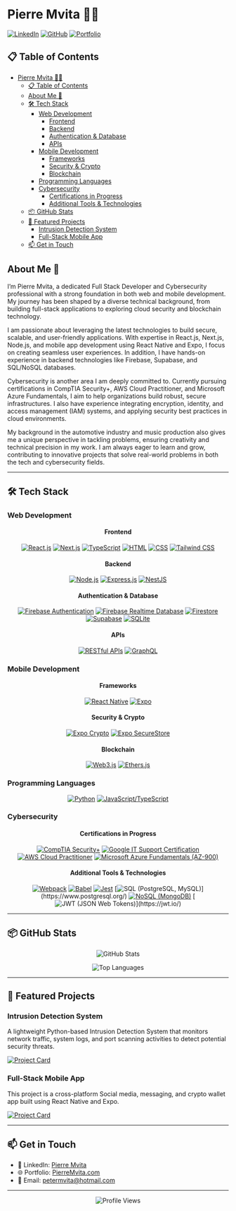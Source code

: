 # Pierre Mvita 👨‍💻

[![LinkedIn](https://img.shields.io/badge/LinkedIn-0077B5?style=for-the-badge&logo=linkedin&logoColor=white)](https://www.linkedin.com/in/pierre-mvita/)
[![GitHub](https://img.shields.io/badge/GitHub-100000?style=for-the-badge&logo=github&logoColor=white)](https://github.com/PMvita)
[![Portfolio](https://img.shields.io/badge/Portfolio-FF5722?style=for-the-badge&logo=google-chrome&logoColor=white)](https://pierre-mvita-portfolio.vercel.app/)

## 📋 Table of Contents
- [Pierre Mvita 👨‍💻](#pierre-mvita-)
  - [📋 Table of Contents](#-table-of-contents)
  - [About Me 🚀](#about-me-)
  - [🛠️ Tech Stack](#️-tech-stack)
    - [Web Development](#web-development)
      - [Frontend](#frontend)
      - [Backend](#backend)
      - [Authentication \& Database](#authentication--database)
      - [APIs](#apis)
    - [Mobile Development](#mobile-development)
      - [Frameworks](#frameworks)
      - [Security \& Crypto](#security--crypto)
      - [Blockchain](#blockchain)
    - [Programming Languages](#programming-languages)
    - [Cybersecurity](#cybersecurity)
      - [Certifications in Progress](#certifications-in-progress)
      - [Additional Tools \& Technologies](#additional-tools--technologies)
  - [📦 GitHub Stats](#-github-stats)
  - [🌟 Featured Projects](#-featured-projects)
    - [Intrusion Detection System](#intrusion-detection-system)
    - [Full-Stack Mobile App](#full-stack-mobile-app)
  - [📫 Get in Touch](#-get-in-touch)

## About Me 🚀

I’m Pierre Mvita, a dedicated Full Stack Developer and Cybersecurity professional with a strong foundation in both web and mobile development. My journey has been shaped by a diverse technical background, from building full-stack applications to exploring cloud security and blockchain technology.

I am passionate about leveraging the latest technologies to build secure, scalable, and user-friendly applications. With expertise in React.js, Next.js, Node.js, and mobile app development using React Native and Expo, I focus on creating seamless user experiences. In addition, I have hands-on experience in backend technologies like Firebase, Supabase, and SQL/NoSQL databases.

Cybersecurity is another area I am deeply committed to. Currently pursuing certifications in CompTIA Security+, AWS Cloud Practitioner, and Microsoft Azure Fundamentals, I aim to help organizations build robust, secure infrastructures. I also have experience integrating encryption, identity, and access management (IAM) systems, and applying security best practices in cloud environments.

My background in the automotive industry and music production also gives me a unique perspective in tackling problems, ensuring creativity and technical precision in my work. I am always eager to learn and grow, contributing to innovative projects that solve real-world problems in both the tech and cybersecurity fields.

---

## 🛠️ Tech Stack

### Web Development
<div align="center">

#### Frontend
[![React.js](https://img.shields.io/badge/React.js-20232A?style=for-the-badge&logo=react&logoColor=61DAFB)](https://reactjs.org/)
[![Next.js](https://img.shields.io/badge/Next.js-000000?style=for-the-badge&logo=nextdotjs&logoColor=white)](https://nextjs.org/)
[![TypeScript](https://img.shields.io/badge/TypeScript-007ACC?style=for-the-badge&logo=typescript&logoColor=white)](https://www.typescriptlang.org/)
[![HTML](https://img.shields.io/badge/HTML-E34F26?style=for-the-badge&logo=html5&logoColor=white)](https://www.w3.org/html/)
[![CSS](https://img.shields.io/badge/CSS-1572B6?style=for-the-badge&logo=css3&logoColor=white)](https://www.w3.org/Style/CSS/)
[![Tailwind CSS](https://img.shields.io/badge/Tailwind_CSS-38B2AC?style=for-the-badge&logo=tailwind-css&logoColor=white)](https://tailwindcss.com/)

#### Backend
[![Node.js](https://img.shields.io/badge/Node.js-339933?style=for-the-badge&logo=nodedotjs&logoColor=white)](https://nodejs.org/)
[![Express.js](https://img.shields.io/badge/Express.js-000000?style=for-the-badge&logo=express&logoColor=white)](https://expressjs.com/)
[![NestJS](https://img.shields.io/badge/NestJS-E0234E?style=for-the-badge&logo=nestjs&logoColor=white)](https://nestjs.com/)

#### Authentication & Database
[![Firebase Authentication](https://img.shields.io/badge/Firebase_Authentication-FFCA28?style=for-the-badge&logo=firebase&logoColor=white)](https://firebase.google.com/docs/auth)
[![Firebase Realtime Database](https://img.shields.io/badge/Firebase_Realtime_Database-FFCA28?style=for-the-badge&logo=firebase&logoColor=white)](https://firebase.google.com/docs/database)
[![Firestore](https://img.shields.io/badge/Firestore-FFCA28?style=for-the-badge&logo=firebase&logoColor=white)](https://firebase.google.com/docs/firestore)
[![Supabase](https://img.shields.io/badge/Supabase-3A3D4B?style=for-the-badge&logo=supabase&logoColor=white)](https://supabase.io/)
[![SQLite](https://img.shields.io/badge/SQLite-003B57?style=for-the-badge&logo=sqlite&logoColor=white)](https://www.sqlite.org/)

#### APIs
[![RESTful APIs](https://img.shields.io/badge/RESTful_APIs-007ACC?style=for-the-badge&logo=rest&logoColor=white)](https://restfulapi.net/)
[![GraphQL](https://img.shields.io/badge/GraphQL-E10098?style=for-the-badge&logo=graphql&logoColor=white)](https://graphql.org/)

</div>

### Mobile Development
<div align="center">

#### Frameworks
[![React Native](https://img.shields.io/badge/React_Native-20232A?style=for-the-badge&logo=react&logoColor=61DAFB)](https://reactnative.dev/)
[![Expo](https://img.shields.io/badge/Expo-000020?style=for-the-badge&logo=expo&logoColor=white)](https://expo.io/)

#### Security & Crypto
[![Expo Crypto](https://img.shields.io/badge/Expo_Crypto-000020?style=for-the-badge&logo=expo&logoColor=white)](https://expo.io/crypto)
[![Expo SecureStore](https://img.shields.io/badge/Expo_SecureStore-000020?style=for-the-badge&logo=expo&logoColor=white)](https://expo.io/securestore)

#### Blockchain
[![Web3.js](https://img.shields.io/badge/Web3.js-4B197B?style=for-the-badge&logo=web3dotjs&logoColor=white)](https://web3js.readthedocs.io/en/v1.3.0/)
[![Ethers.js](https://img.shields.io/badge/Ethers.js-4B197B?style=for-the-badge&logo=ethersdotjs&logoColor=white)](https://docs.ethers.io/ethers.js/)

</div>

### Programming Languages
<div align="center">

[![Python](https://img.shields.io/badge/Python-3776AB?style=for-the-badge&logo=python&logoColor=white)](https://www.python.org/)
[![JavaScript/TypeScript](https://img.shields.io/badge/JavaScript/TypeScript-F7DF1E?style=for-the-badge&logo=javascript&logoColor=black)](https://javascript.com/)

</div>

### Cybersecurity
<div align="center">

#### Certifications in Progress
[![CompTIA Security+](https://img.shields.io/badge/-CompTIA_Security%2B-FF0000?&style=for-the-badge&logo=CompTIA&logoColor=white)](https://www.comptia.org/certifications/security)
[![Google IT Support Certification](https://img.shields.io/badge/Google_IT_Support_Certification-4285F4?style=for-the-badge&logo=google&logoColor=white)](https://support.google.com/googlecertification/answer/9345547)
[![AWS Cloud Practitioner](https://img.shields.io/badge/AWS_Cloud_Practitioner-232F3E?style=for-the-badge&logo=amazon-aws&logoColor=white)](https://aws.amazon.com/certification/certified-cloud-practitioner/)
[![Microsoft Azure Fundamentals (AZ-900)](https://img.shields.io/badge/Microsoft_Azure_Fundamentals_(AZ-900)-0078D4?style=for-the-badge&logo=microsoft-azure&logoColor=white)](https://docs.microsoft.com/en-us/learn/certifications/azure-fundamentals)

#### Additional Tools & Technologies
[![Webpack](https://img.shields.io/badge/Webpack-8DD6F9?style=for-the-badge&logo=webpack&logoColor=white)](https://webpack.js.org/)
[![Babel](https://img.shields.io/badge/Babel-F9DC3E?style=for-the-badge&logo=babel&logoColor=white)](https://babeljs.io/)
[![Jest](https://img.shields.io/badge/Jest-C21325?style=for-the-badge&logo=jest&logoColor=white)](https://jestjs.io/)
[![SQL (PostgreSQL, MySQL)](https://img.shields.io/badge/SQL_(PostgreSQL,_MySQL)-4169E1?style=for-the-badge&logo=sql&logoColor=white)](https://www.postgresql.org/)
[![NoSQL (MongoDB)](https://img.shields.io/badge/NoSQL_(MongoDB)-4EA94B?style=for-the-badge&logo=mongodb&logoColor=white)](https://www.mongodb.com/)
[![JWT (JSON Web Tokens)](https://img.shields.io/badge/JWT_(JSON_Web_Tokens)-000000?style=for-the-badge&logo=json-web-tokens&logoColor=white)](https://jwt.io/)

</div>

---

## 📦 GitHub Stats

<div align="center">

![GitHub Stats](https://github-readme-stats.vercel.app/api?username=PMvita&show_icons=true&theme=radical)

![Top Languages](https://github-readme-stats.vercel.app/api/top-langs/?username=PMvita&layout=pie&theme=radical)

</div>

---

## 🌟 Featured Projects

### Intrusion Detection System
A lightweight Python-based Intrusion Detection System that monitors network traffic, system logs, and port scanning activities to detect potential security threats.

[![Project Card](https://github-readme-stats.vercel.app/api/pin/?username=PMvita&repo=Intrusion-Detection-System_App&theme=tokyonight)](https://github.com/Pmvita/Intrusion-Detection-System_App)

### Full-Stack Mobile App
This project is a cross-platform Social media, messaging, and crypto wallet app built using React Native and Expo.

[![Project Card](https://github-readme-stats.vercel.app/api/pin/?username=PMvita&repo=OneSocial-supabase&theme=radical)](https://github.com/Pmvita/OneSocial-supabase)

---

## 📫 Get in Touch

- 💼 LinkedIn: [Pierre Mvita](https://www.linkedin.com/in/pierre-mvita/)
- 🌐 Portfolio: [PierreMvita.com](https://pierre-mvita-portfolio.vercel.app/)
- 📧 Email: petermvita@hotmail.com

---

<div align="center">

![Profile Views](https://komarev.com/ghpvc/?username=PMvita&color=blueviolet)

</div>
